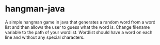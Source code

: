 # hangman-java
A simple hangman game in java that generates a random word from a word list and then allows the user to guess what the word is.
Change filename variable to the path of your wordlist. Wordlist should have a word on each line and without any special characters.
